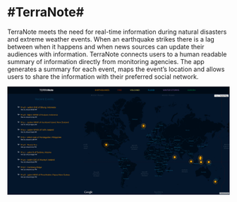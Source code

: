 #TerraNote#
=========

TerraNote meets the need for real-time information during natural disasters and extreme weather events. When an earthquake strikes there is a lag between when it happens and when news sources can update their audiences with information. TerraNote connects users to a human readable summary of information directly from monitoring agencies. The app generates a summary for each event, maps the event’s location and allows users to share the information with their preferred social network.

![homepage screenshot](https://raw.githubusercontent.com/HBCompass/terranote/master/screenshots/TerraNote_home.PNG)